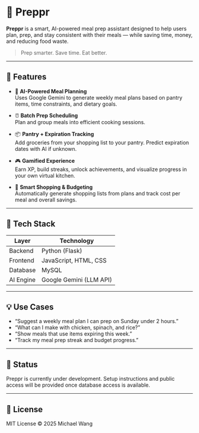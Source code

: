 # 🥗 Preppr

**Preppr** is a smart, AI-powered meal prep assistant designed to help users plan, prep, and stay consistent with their meals — while saving time, money, and reducing food waste.

> Prep smarter. Save time. Eat better.

---

## 🚀 Features

- 🧠 **AI-Powered Meal Planning**  
  Uses Google Gemini to generate weekly meal plans based on pantry items, time constraints, and dietary goals.

- ⏰ **Batch Prep Scheduling**  
  Plan and group meals into efficient cooking sessions.

- 📦 **Pantry + Expiration Tracking**  
  Add groceries from your shopping list to your pantry. Predict expiration dates with AI if unknown.

- 🎮 **Gamified Experience**  
  Earn XP, build streaks, unlock achievements, and visualize progress in your own virtual kitchen.

- 💸 **Smart Shopping & Budgeting**  
  Automatically generate shopping lists from plans and track cost per meal and overall savings.

---

## 🧰 Tech Stack

| Layer     | Technology                         |
|-----------|-------------------------------------|
| Backend   | Python (Flask)                     |
| Frontend  | JavaScript, HTML, CSS              |
| Database  | MySQL                              |
| AI Engine | Google Gemini (LLM API)            |

---

## 💡 Use Cases

- “Suggest a weekly meal plan I can prep on Sunday under 2 hours.”
- “What can I make with chicken, spinach, and rice?”
- “Show meals that use items expiring this week.”
- “Track my meal prep streak and budget progress.”

---

## 📍 Status

Preppr is currently under development. Setup instructions and public access will be provided once database access is available.

---

## 📄 License

MIT License © 2025 Michael Wang
